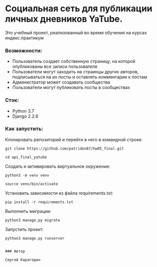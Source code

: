 # Социальная сеть для публикации личных дневников YaTube.

Это учебный проект, реализованный во время обучения на курсах яндекс.практикум

### Возможности:

* Пользователь создает собственную страницу, на которой опубликованы все записи пользователя
* Пользователи могут заходить на страинцы других авторов, подписываться на их посты и оставлять комментарии к постам
* Администратор может создавать сообщества
* Пользователи могут публиковать посты в сообществах

### Стэк:

* Python 3.7
* Django 2.2.6

### Как запустить:

Клонировать репозиторий и перейти в него в командной строке:

```
git clone https://github.com/patridon87/hw05_final.git

cd api_final_yatube
```
Cоздать и активировать виртуальное окружение:

```
python3 -m venv venv

source venv/bin/activate
```

Установить зависимости из файла requirements.txt:

```
pip install -r requirements.txt
```

Выполнить миграции:

```
python3 manage.py migrate
```

Запустить проект:

```
python3 manage.py runserver


### Автор

Сергей Карагодин
